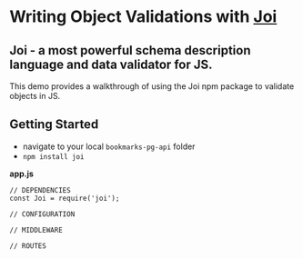 # Writing Object Validations with [Joi](https://github.com/sideway/joi)

## Joi - a most powerful schema description language and data validator for JS.

This demo provides a walkthrough of using the Joi npm package to validate objects in JS.

## Getting Started

- navigate to your local `bookmarks-pg-api` folder
- `npm install joi`

**app.js**

```JS
// DEPENDENCIES
const Joi = require('joi');

// CONFIGURATION

// MIDDLEWARE

// ROUTES
```
